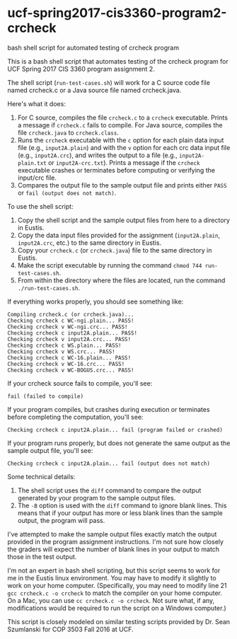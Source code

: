 # ucf-spring2017-cis3360-program2-crcheck
bash shell script for automated testing of crcheck program

This is a bash shell script that automates testing of the crcheck program for UCF Spring 2017 CIS 3360 program assignment 2.

The shell script (`run-test-cases.sh`) will work for a C source code file named crcheck.c or a Java source file named crcheck.java.

Here's what it does:

1. For C source, compiles the file `crcheck.c` to a `crcheck` executable. Prints a message if `crcheck.c` fails to compile. For Java source, compiles the file `crcheck.java` to `crcheck.class`.
2. Runs the `crcheck` executable with the `c` option for each plain data input file (e.g., `input2A.plain`) and with the `v` option for each crc data input file (e.g., `input2A.crc`), and writes the output to a file (e.g., `input2A-plain.txt` or `input2A-crc.txt`). Prints a message if the `crcheck` executable crashes or terminates before computing or verifying the input/crc file.
3. Compares the output file to the sample output file and prints either `PASS` or `fail (output does not match)`.


To use the shell script:

1. Copy the shell script and the sample output files from here to a directory in Eustis.
2. Copy the data input files provided for the assignment (`input2A.plain`, `input2A.crc`, etc.) to the same directory in Eustis.
3. Copy your `crcheck.c` (or `crcheck.java`) file to the same directory in Eustis.
4. Make the script executable by running the command `chmod 744 run-test-cases.sh`.
5. From within the directory where the files are located, run the command `./run-test-cases.sh`.

If everything works properly, you should see something like:

```
Compiling crcheck.c (or crcheck.java)...
Checking crcheck c WC-ngi.plain... PASS!
Checking crcheck v WC-ngi.crc... PASS!
Checking crcheck c input2A.plain... PASS!
Checking crcheck v input2A.crc... PASS!
Checking crcheck c WS.plain... PASS!
Checking crcheck v WS.crc... PASS!
Checking crcheck c WC-16.plain... PASS!
Checking crcheck v WC-16.crc... PASS!
Checking crcheck v WC-BOGUS.crc... PASS!
```


If your crcheck source fails to compile, you'll see:

```
fail (failed to compile)
```


If your program compiles, but crashes during execution or terminates before completing the computation, you'll see:

```
Checking crcheck c input2A.plain... fail (program failed or crashed)
```


If your program runs properly, but does not generate the same output as the sample output file, you'll see:

```
Checking crcheck c input2A.plain... fail (output does not match)
```

Some technical details:

1. The shell script uses the `diff` command to compare the output generated by your program to the sample output files.
2. The `-B` option is used with the `diff` command to ignore blank lines. This means that if your output has more or less blank lines than the sample output, the program will pass.

I've attempted to make the sample output files exactly match the output provided in the program assignment instructions. I'm not sure how closely the graders will expect the number of blank lines in your output to match those in the test output.

I'm not an expert in bash shell scripting, but this script seems to work for me in the Eustis linux environment. You may have to modify it slightly to work on your home computer. (Specifically, you may need to modify line 21 `gcc crcheck.c -o crcheck` to match the compiler on your home computer. On a Mac, you can use `cc crcheck.c -o crcheck`. Not sure what, if any, modifications would be required to run the script on a Windows computer.)

This script is closely modeled on similar testing scripts provided by Dr. Sean Szumlanski for COP 3503 Fall 2016 at UCF.
